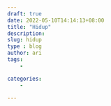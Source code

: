 ```yaml
---
draft: true
date: 2022-05-10T14:14:13+08:00
title: "Hidup"
description:
slug: hidup
type : blog
author: ari
tags:
    - 

categories:
    - 

---
```

